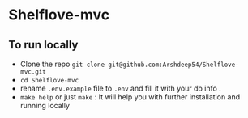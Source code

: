 # Shelflove-mvc
 
## To run locally
- Clone the repo ```git clone git@github.com:Arshdeep54/Shelflove-mvc.git```
- ```cd Shelflove-mvc ```
- rename `.env.example` file to `.env` and fill it with your db info .
- ```make help``` or just ```make``` : It will help you with further installation and running locally 